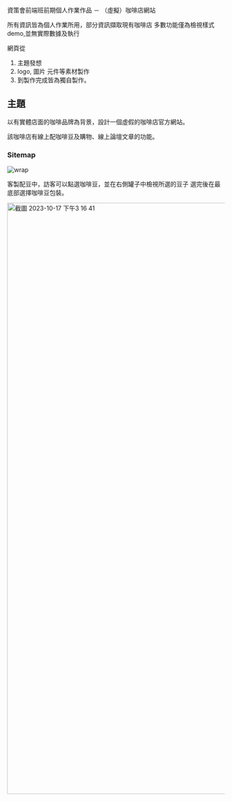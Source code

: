 資策會前端班前期個人作業作品 － （虛擬）咖啡店網站

所有資訊皆為個人作業所用，部分資訊擷取現有咖啡店
多數功能僅為檢視樣式demo,並無實際數據及執行


網頁從 
1. 主題發想
2. logo, 圖片 元件等素材製作
3. 到製作完成皆為獨自製作。

## 主題
以有實體店面的咖啡品牌為背景，設計一個虛假的咖啡店官方網站。

該咖啡店有線上配咖啡豆及購物、線上論壇文章的功能。

### Sitemap
![wrap](https://github.com/Z01WANG/practice-project-cohe/assets/63395915/00b68503-0671-499e-9559-46574cda9688)

客製配豆中，訪客可以點選咖啡豆，並在右側罐子中檢視所選的豆子
選完後在最底部選擇咖啡豆包裝。

<img width="1370" alt="截圖 2023-10-17 下午3 16 41" src="https://github.com/Z01WANG/practice-project-cohe/assets/63395915/ca4cde68-ee0d-4692-a267-300c4458dda3">
